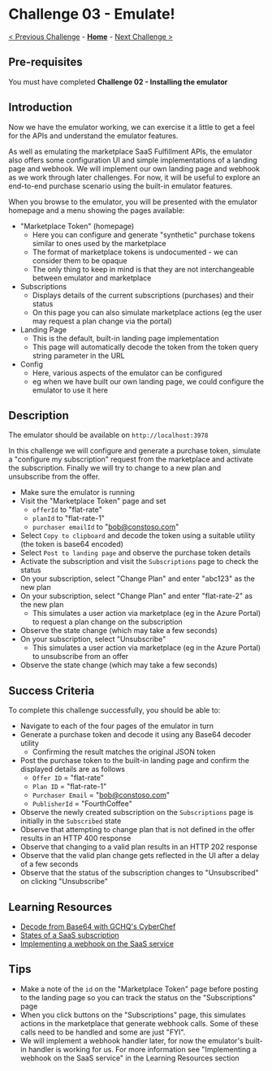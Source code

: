 # Challenge 03 - Emulate!

[< Previous Challenge](./Challenge-02.md) - **[Home](../README.md)** - [Next Challenge >](./Challenge-04.md)

## Pre-requisites

You must have completed **Challenge 02 - Installing the emulator**

## Introduction

Now we have the emulator working, we can exercise it a little to get a feel for the APIs and understand the emulator features.

As well as emulating the marketplace SaaS Fulfillment APIs, the emulator also offers some configuration UI and simple
implementations of a landing page and webhook. We will implement our own landing page and webhook as we work through
later challenges. For now, it will be useful to explore an end-to-end purchase scenario using the built-in emulator features.

When you browse to the emulator, you will be presented with the emulator homepage and a menu showing the pages available:

- "Marketplace Token" (homepage)
  - Here you can configure and generate "synthetic" purchase tokens similar to ones used by the marketplace
  - The format of marketplace tokens is undocumented - we can consider them to be opaque
  - The only thing to keep in mind is that they are not interchangeable between emulator and marketplace
- Subscriptions
  - Displays details of the current subscriptions (purchases) and their status
  - On this page you can also simulate marketplace actions (eg the user may request a plan change via the portal)
- Landing Page
  - This is the default, built-in landing page implementation
  - This page will automatically decode the token from the token query string parameter in the URL
- Config
  - Here, various aspects of the emulator can be configured
  - eg when we have built our own landing page, we could configure the emulator to use it here

## Description

The emulator should be available on `http://localhost:3978`

In this challenge we will configure and generate a purchase token, simulate a "configure my subscription" request from
the marketplace and activate the subscription. Finally we will try to change to a new plan and unsubscribe from the offer.

- Make sure the emulator is running
- Visit the "Marketplace Token" page and set
  - `offerId` to "flat-rate"
  - `planId` to "flat-rate-1"
  - `purchaser emailId` to "bob@constoso.com"
- Select `Copy to clipboard` and decode the token using a suitable utility (the token is base64 encoded)
- Select `Post to landing page` and observe the purchase token details
- Activate the subscription and visit the `Subscriptions` page to check the status
- On your subscription, select "Change Plan" and enter "abc123" as the new plan
- On your subscription, select "Change Plan" and enter "flat-rate-2" as the new plan
  - This simulates a user action via marketplace (eg in the Azure Portal) to request a plan change on the subscription
- Observe the state change (which may take a few seconds)
- On your subscription, select "Unsubscribe"
  - This simulates a user action via marketplace (eg in the Azure Portal) to unsubscribe from an offer
- Observe the state change (which may take a few seconds)

## Success Criteria

To complete this challenge successfully, you should be able to:

- Navigate to each of the four pages of the emulator in turn
- Generate a purchase token and decode it using any Base64 decoder utility
  - Confirming the result matches the original JSON token
- Post the purchase token to the built-in landing page and confirm the displayed details are as follows
  - `Offer ID` = "flat-rate"
  - `Plan ID` = "flat-rate-1"
  - `Purchaser Email` = "bob@constoso.com"
  - `PublisherId` = "FourthCoffee"
- Observe the newly created subscription on the `Subscriptions` page is initially in the `Subscribed` state
- Observe that attempting to change plan that is not defined in the offer results in an HTTP 400 response
- Observe that changing to a valid plan results in an HTTP 202 response
- Observe that the valid plan change gets reflected in the UI after a delay of a few seconds
- Observe that the status of the subscription changes to "Unsubscribed" on clicking "Unsubscribe"

## Learning Resources

- [Decode from Base64 with GCHQ's CyberChef](https://gchq.github.io/CyberChef/)
- [States of a SaaS subscription](https://learn.microsoft.com/azure/marketplace/partner-center-portal/pc-saas-fulfillment-life-cycle#states-of-a-saas-subscription)
- [Implementing a webhook on the SaaS service](https://learn.microsoft.com/azure/marketplace/partner-center-portal/pc-saas-fulfillment-webhook)

## Tips

- Make a note of the `id` on the "Marketplace Token" page before posting to the landing page so you can track the
status on the "Subscriptions" page
- When you click buttons on the "Subscriptions" page, this simulates actions in the marketplace that generate webhook calls.
Some of these calls need to be handled and some are just "FYI".
- We will implement a webhook handler later, for now the emulator's built-in handler is working for us. For more
information see "Implementing a webhook on the SaaS service" in the Learning Resources section
